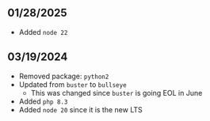 01/28/2025
----------
* Added `node 22`

03/19/2024
----------
* Removed package: `python2`
* Updated from `buster` to `bullseye`
  * This was changed since `buster` is going EOL in June
* Added `php 8.3`
* Added `node 20` since it is the new LTS
